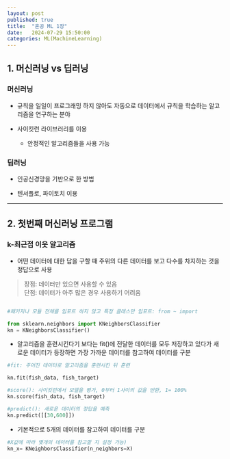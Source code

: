 ```yaml
---
layout: post
published: true
title:  "혼공 ML 1장"
date:   2024-07-29 15:50:00
categories: ML(MachineLearning)
---
```



## 1. 머신러닝 vs 딥러닝

 ### 머신러닝
 
 - 규칙을 일일이 프로그래밍 하지 않아도 자동으로 데이터에서 규칙을 학습하는 알고리즘을 연구하는 분야
 
 - 사이킷런 라이브러리를 이용
   
   - 안정적인 알고리즘들을 사용 가능


 ### 딥러닝

 - 인공신경망을 기반으로 한 방법

 - 텐서플로, 파이토치 이용
 

 ---

## 2. 첫번째 머신러닝 프로그램

### k-최근접 이웃 알고리즘

- 어떤 데이터에 대한 답을 구할 때 주위의 다른 데이터를 보고 다수를 차지하는 것을 정답으로 사용

> 장점: 데이터만 있으면 사용할 수 있음   
> 단점: 데이터가 아주 많은 경우 사용하기 어려움


```python

#패키지나 모듈 전채를 임포트 하지 않고 특정 클래스만 임포트: from ~ import

from sklearn.neighbors import KNeighborsClassifier
kn = KNeighborsClassifier()

```
- 알고리즘을 훈련시킨다기 보다는 fit()에 전달한 데이터를 모두 저장하고 있다가 새로운 데이터가 등장하면 가장 가까운 데이터를 참고하여 데이터를 구분

```python
#fit: 주어진 데이터로 알고리즘을 훈련시킨 뒤 훈련

kn.fit(fish_data, fish_target)

#score(): 사이킷런에서 모델을 평가, 0부터 1사이의 값을 반환, 1= 100%
kn.score(fish_data, fish_target)

#predict(): 새로운 데이터의 정답을 예측
kn.predict([[30,600]])
```
- 기본적으로 5개의 데이터를 참고하여 데이터를 구분

```python
#X값에 따라 몇개의 데이터를 참고할 지 설정 가능)
kn_x= KNeighborsClassifier(n_neighbors=X)
```





 
